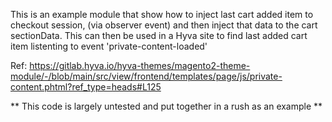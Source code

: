 This is an example module that show how to inject last cart added item to checkout session, (via observer event) and then inject that data to the cart sectionData.
This can then be used in a Hyva site to find last added cart item listenting to event 'private-content-loaded'

Ref: https://gitlab.hyva.io/hyva-themes/magento2-theme-module/-/blob/main/src/view/frontend/templates/page/js/private-content.phtml?ref_type=heads#L125

** This code is largely untested and put together in a rush as an example **
